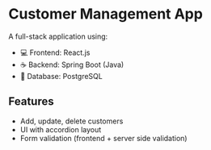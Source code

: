 # Customer Management App

A full-stack application using:

- 💻 Frontend: React.js
- ☕ Backend: Spring Boot (Java)
- 🐘 Database: PostgreSQL

## Features

- Add, update, delete customers
- UI with accordion layout
- Form validation (frontend + server side validation)
